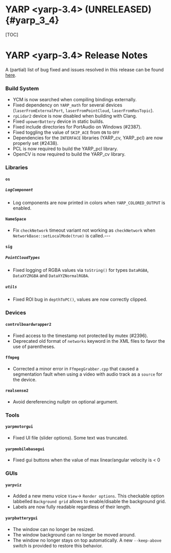 YARP <yarp-3.4> (UNRELEASED)                                         {#yarp_3_4}
============================

[TOC]

YARP <yarp-3.4> Release Notes
=============================


A (partial) list of bug fixed and issues resolved in this release can be found
[here](https://github.com/robotology/yarp/issues?q=label%3A%22Fixed+in%3A+YARP+yarp-3.4%22).


### Build System

* YCM is now searched when compiling bindings externally.
* Fixed dependency on `YARP_math` for several devices (`laserFromExternalPort`,
  `laserFromPointCloud`, `laserFromRosTopic`).
* `rpLidar2` device is now disabled when building with Clang.
* Fixed `upowerBattery` device in static builds.
* Fixed include directories for PortAudio on Windows (#2387).
* Fixed toggling the value of `SKIP_ACE` from `ON` to `OFF`
* Dependencies for the `INTERFACE` libraries (YARP_cv, YARP_pcl)
  are now properly set (#2438).
* PCL is now required to build the YARP_pcl library.
* OpenCV is now required to build the YARP_cv library.

### Libraries

#### `os`

##### `LogComponent`

* Log components are now printed in colors when `YARP_COLORED_OUTPUT` is
  enabled.

#### `NameSpace`

* Fix `checkNetwork` timeout variant not working as `checkNetwork`
  when `NetworkBase::setLocalMode(true)` is called.---


#### `sig`

##### `PointCloudTypes`

* Fixed logging of RGBA values via `toString()` for types `DataRGBA`,
  `DataXYZRGBA` and `DataXYZNormalRGBA`.

##### `utils`

* Fixed ROI bug in `depthToPC()`, values are now correctly clipped.


### Devices

#### `controlboardwrapper2`

* Fixed access to the timestamp not protected by mutex (#2396).
* Deprecated old format of `networks` keyword in the XML files to favor the use
  of parentheses.

#### `ffmpeg`

* Corrected a minor error in `FfmpegGrabber.cpp` that caused a segmentation
  fault when using a video with audio track as a `source` for the device.

#### `realsense2`

* Avoid dereferencing nullptr on optional argument.


### Tools

#### `yarpmotorgui`

* Fixed UI file (slider options). Some text was truncated.

#### `yarpmobilebasegui`

* Fixed gui buttons when the value of max linear/angular velocity is < 0



### GUIs

#### `yarpviz`

* Added a new menu voice `View`-> `Render options`.
  This checkable option labbelled `Background grid` allows to enable/disable the
  background grid.
* Labels are now fully readable regardless of their length.

#### `yarpbatterygui`

* The window can no longer be resized.
* The window background can no longer be moved around.
* The window no longer stays on top automatically. A new `--keep-above` switch
  is provided to restore this behavior.
